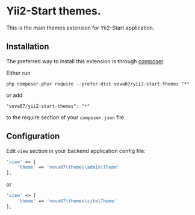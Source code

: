 Yii2-Start themes.
=======================
This is the main themes extension for Yii2-Start application.

Installation
------------

The preferred way to install this extension is through [composer](http://getcomposer.org/download/).

Either run

```
php composer.phar require --prefer-dist vova07/yii2-start-themes "*"
```

or add

```
"vova07/yii2-start-themes": "*"
```

to the require section of your `composer.json` file.

Configuration
-------------

Edit `view` section in your backend application config file:

```php
'view' => [
    'theme' => 'vova07\themes\admin\Theme'
],
```

or

```php
'view' => [
    'theme' => 'vova07\themes\site\Theme'
],
```